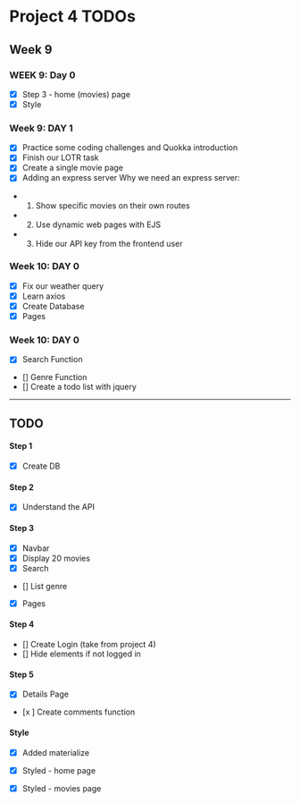 # Project 4 TODOs

## Week 9

### WEEK 9: Day 0

- [x] Step 3 - home (movies) page
- [x] Style

### Week 9: DAY 1
- [x] Practice some coding challenges and Quokka introduction
- [x] Finish our LOTR task
- [x] Create a single movie page
- [x] Adding an express server
Why we need an express server:
- 1. Show specific movies on their own routes
- 2. Use dynamic web pages with EJS
- 3. Hide our API key from the frontend user

### Week 10: DAY 0
- [x] Fix our weather query
- [x] Learn axios
- [x] Create Database
- [x] Pages

### Week 10: DAY 0
- [x] Search Function
- [] Genre Function
- [] Create a todo list with jquery

-------------------------------------
## TODO
#### Step 1
- [x] Create DB

#### Step 2
- [x] Understand the API
#### Step 3
- [x] Navbar
- [x] Display 20 movies
- [x] Search
- [] List genre
- [x] Pages
#### Step 4
- [] Create Login (take from project 4)
- [] Hide elements if not logged in
#### Step 5
- [x] Details Page
- [x ] Create comments function

#### Style

- [x] Added materialize
- [x] Styled - home page
- [x] Styled - movies page




